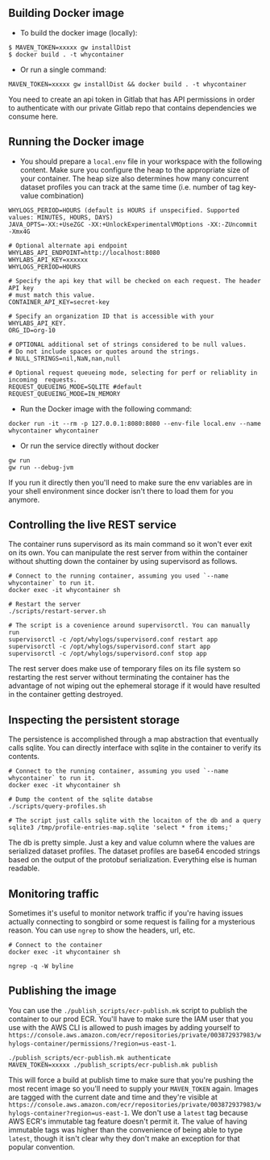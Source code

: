 ## Building Docker image
* To build the docker image (locally):

```
$ MAVEN_TOKEN=xxxxx gw installDist
$ docker build . -t whycontainer
```

* Or run a single command:
```
MAVEN_TOKEN=xxxxx gw installDist && docker build . -t whycontainer
```

You need to create an api token in Gitlab that has API permissions in order to authenticate with our private Gitlab
repo that contains dependencies we consume here.

## Running the Docker image

* You should prepare a `local.env` file in your workspace with the following content. Make sure you configure
the heap to the appropriate size of your container. The heap size also determines how many concurrent dataset profiles
you can track at the same time (i.e. number of tag key-value combination)

```
WHYLOGS_PERIOD=HOURS (default is HOURS if unspecified. Supported values: MINUTES, HOURS, DAYS)
JAVA_OPTS=-XX:+UseZGC -XX:+UnlockExperimentalVMOptions -XX:-ZUncommit -Xmx4G

# Optional alternate api endpoint
WHYLABS_API_ENDPOINT=http://localhost:8080
WHYLABS_API_KEY=xxxxxx
WHYLOGS_PERIOD=HOURS

# Specify the api key that will be checked on each request. The header API key
# must match this value.
CONTAINER_API_KEY=secret-key

# Specify an organization ID that is accessible with your WHYLABS_API_KEY.
ORG_ID=org-10

# OPTIONAL additional set of strings considered to be null values.
# Do not include spaces or quotes around the strings.
# NULL_STRINGS=nil,NaN,nan,null

# Optional request queueing mode, selecting for perf or reliablity in incoming  requests.
REQUEST_QUEUEING_MODE=SQLITE #default
REQUEST_QUEUEING_MODE=IN_MEMORY
```

* Run the Docker image with the following command:

```
docker run -it --rm -p 127.0.0.1:8080:8080 --env-file local.env --name whycontainer whycontainer
```

* Or run the service directly without docker

```
gw run
gw run --debug-jvm
```

If you run it directly then you'll need to make sure the env variables are in your shell environment since docker isn't there to load them for you anymore.

## Controlling the live REST service

The container runs supervisord as its main command so it won't ever exit on its
own. You can manipulate the rest server from within the container without
shutting down the container by using supervisord as follows.

```
# Connect to the running container, assuming you used `--name whycontainer` to run it.
docker exec -it whycontainer sh

# Restart the server
./scripts/restart-server.sh

# The script is a covenience around supervisorctl. You can manually run
supervisorctl -c /opt/whylogs/supervisord.conf restart app
supervisorctl -c /opt/whylogs/supervisord.conf start app
supervisorctl -c /opt/whylogs/supervisord.conf stop app
```

The rest server does make use of temporary files on its file system so restarting
the rest server without terminating the container has the advantage of not
wiping out the ephemeral storage if it would have resulted in the container
getting destroyed.

## Inspecting the persistent storage

The persistence is accomplished through a map abstraction that eventually calls
sqlite. You can directly interface with sqlite in the container to verify its
contents.

```
# Connect to the running container, assuming you used `--name whycontainer` to run it.
docker exec -it whycontainer sh

# Dump the content of the sqlite databse
./scripts/query-profiles.sh

# The script just calls sqlite with the locaiton of the db and a query
sqlite3 /tmp/profile-entries-map.sqlite 'select * from items;'
```

The db is pretty simple. Just a key and value column where the values are
serialized dataset profiles. The dataset profiles are base64 encoded strings
based on the output of the protobuf serialization. Everything else is human
readable.


## Monitoring traffic

Sometimes it's useful to monitor network traffic if you're having issues
actually connecting to songbird or some request is failing for a mysterious
reason. You can use `ngrep` to show the headers, url, etc.

```
# Connect to the container
docker exec -it whycontainer sh

ngrep -q -W byline
```

## Publishing the image

You can use the `./publish_scripts/ecr-publish.mk` script to publish the
container to our prod ECR. You'll have to make sure the IAM user that you use
with the AWS CLI is allowed to push images by adding yourself to
`https://console.aws.amazon.com/ecr/repositories/private/003872937983/whylogs-container/permissions/?region=us-east-1`.

```
./publish_scripts/ecr-publish.mk authenticate
MAVEN_TOKEN=xxxxx ./publish_scripts/ecr-publish.mk publish
```

This will force a build at publish time to make sure that you're pushing the
most recent image so you'll need to supply your `MAVEN_TOKEN` again. Images are
tagged with the current date and time and they're visible at
`https://console.aws.amazon.com/ecr/repositories/private/003872937983/whylogs-container?region=us-east-1`.
We don't use a `latest` tag because AWS ECR's immutable tag feature doesn't
permit it. The value of having immutable tags was higher than the convenience of
being able to type `latest`, though it isn't clear why they don't make an
exception for that popular convention.
